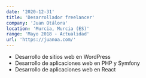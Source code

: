 ```yaml
---
date: '2020-12-31'
title: 'Desarrollador freelancer'
company: 'Juan Otálora'
location: 'Murcia, Murcia (ES)'
range: 'Mayo 2018 - Actualidad'
url: 'https://juanoa.com/'
---
```


- Desarrollo de sitios web en WordPress
- Desarrollo de aplicaciones web en PHP y Symfony
- Desarrollo de aplicaciones web en React
